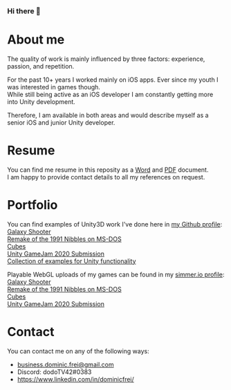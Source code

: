 ### Hi there 👋

<!--
**DominicFrei/dominicfrei** is a ✨ _special_ ✨ repository because its `README.md` (this file) appears on your GitHub profile.

Here are some ideas to get you started:

- 🔭 I’m currently working on ...
- 🌱 I’m currently learning ...
- 👯 I’m looking to collaborate on ...
- 🤔 I’m looking for help with ...
- 💬 Ask me about ...
- 📫 How to reach me: ...
- 😄 Pronouns: ...
- ⚡ Fun fact: ...
-->

# About me
The quality of work is mainly influenced by three factors: experience, passion, and repetition.

For the past 10+ years I worked mainly on iOS apps. Ever since my youth I was interested in games though.  
While still being active as an iOS developer I am constantly getting more into Unity development.

Therefore, I am available in both areas and would describe myself as a senior iOS and junior Unity developer.

# Resume
You can find me resume in this reposity as a [Word](https://github.com/DominicFrei/aboutme/raw/master/Dominic_CV_public.docx) and [PDF](https://github.com/DominicFrei/aboutme/raw/master/Dominic_CV_public.pdf) document.  
I am happy to provide contact details to all my references on request.

# Portfolio
You can find examples of Unity3D work I've done here in [my Github profile](https://github.com/DominicFrei?tab=repositories):  
[Galaxy Shooter](https://github.com/DominicFrei/galaxyshooter)  
[Remake of the 1991 Nibbles on MS-DOS](https://github.com/DominicFrei/nibbles)  
[Cubes](https://github.com/DominicFrei/Cubes)  
[Unity GameJam 2020 Submission](https://github.com/DominicFrei/UnityGameJam2020)  
[Collection of examples for Unity functionality](https://github.com/DominicFrei/UnityExamples)

Playable WebGL uploads of my games can be found in my [simmer.io profile](https://simmer.io/@dominicfrei):  
[Galaxy Shooter](https://simmer.io/@dominicfrei/galaxy-shooter)  
[Remake of the 1991 Nibbles on MS-DOS](https://simmer.io/@dominicfrei/nibbles-2020)  
[Cubes](https://simmer.io/@dominicfrei/cubes)  
[Unity GameJam 2020 Submission](https://simmer.io/@dominicfrei/unity-gamejam-2020-submission)  

# Contact
You can contact me on any of the following ways:
- business.dominic.frei@gmail.com
- Discord: dodoTV42#0383
- https://www.linkedin.com/in/dominicfrei/
